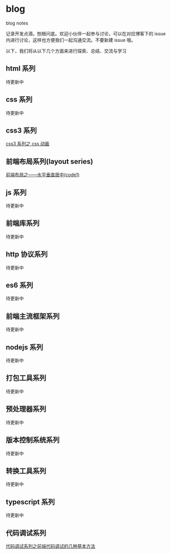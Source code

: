 # blog

blog notes

记录开发点滴，刨根问底。欢迎小伙伴一起参与讨论，可以在对应博客下的 issue 内进行讨论，这样也方便我们一起沟通交流。不要新建 issue 哦。

以下，我们将从以下几个方面来进行探索、总结、交流与学习

## html 系列

待更新中

## css 系列

待更新中

## css3 系列

[css3 系列之 css 动画](https://github.com/yaodebian/blog/issues/1)

## 前端布局系列(layout series)

[前端布局之——水平垂直居中(code1)](https://github.com/yaodebian/blog/issues/3)

## js 系列

待更新中

## 前端库系列

待更新中

## http 协议系列

待更新中

## es6 系列

待更新中

## 前端主流框架系列

待更新中

## nodejs 系列

待更新中

## 打包工具系列

待更新中

## 预处理器系列

待更新中

## 版本控制系统系列

待更新中

## 转换工具系列

待更新中

## typescript 系列

待更新中

## 代码调试系列

[代码调试系列之前端代码调试的几种基本方法](https://github.com/yaodebian/blog/issues/2)
